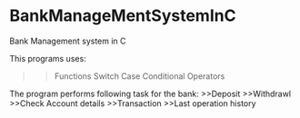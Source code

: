 # BankManageMentSystemInC
Bank Management system in C


This programs uses:
>> Functions
>> Switch Case
>> Conditional Operators


The program performs following task for the bank:
    >>Deposit
    >>Withdrawl
    >>Check Account details
    >>Transaction
    >>Last operation history
